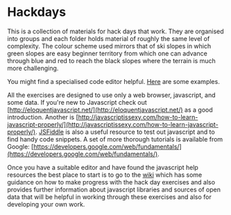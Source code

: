 Hackdays
========

This is a collection of materials for hack days that work.  They are organised into groups and each folder holds material of roughly the same level of complexity.  The colour scheme used mirrors that of ski slopes in which green slopes are easy beginner territory from which one can advance through blue and red to reach the black slopes where the terrain is much more challenging.

You might find a specialised code editor helpful. [Here](http://net.tutsplus.com/articles/web-roundups/22-neat-code-editors-for-windows/) are some examples.

All the exercises are designed to use only a web browser, javascript, and some data.  If you're new to Javascript check out [http://eloquentjavascript.net/](http://eloquentjavascript.net/) as a good introduction.  Another is [http://javascriptissexy.com/how-to-learn-javascript-properly/](http://javascriptissexy.com/how-to-learn-javascript-properly/). [JSFiddle](http://jsfiddle.net) is also a useful resource to test out javascript and to find handy code snippets.  A set of more thorough tutorials is available from Google: [https://developers.google.com/web/fundamentals/](https://developers.google.com/web/fundamentals/).

Once you have a suitable editor and have found the javascript help resources the best place to start is to go to the  [wiki](https://github.com/pwin/Hackdays/wiki) which has some guidance on how to make progress with the hack day exercises and also provides further information about javascript libraries and sources of open data that will be helpful in working through these exercises and also for developing your own work.
